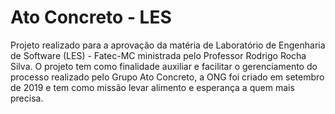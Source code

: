 # Ato Concreto - LES

Projeto realizado para a aprovação da matéria de Laboratório de Engenharia de Software (LES) - Fatec-MC ministrada pelo Professor Rodrigo Rocha Silva.
O projeto tem como finalidade auxiliar e facilitar o gerenciamento do processo realizado pelo Grupo Ato Concreto, a ONG foi criado em setembro de 2019 e tem como missão levar alimento e esperança a quem mais precisa.

